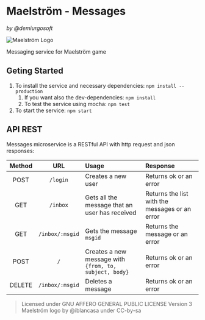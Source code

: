 Maelström - Messages
=================
_by @demiurgosoft_     

![Maelström Logo](https://raw.githubusercontent.com/demiurgosoft/maelstrom/master/logo/logo.jpg)

Messaging service for Maelström game

## Geting Started
1. To install the service and necessary dependencies: `npm install --production`
	1. If you want also the dev-dependencies: `npm install`
	2. To test the service using mocha: `npm test`
2. To start the service: `npm start`

## API REST

Messages microservice is a RESTful API with http request and json responses:

|Method|URL         |Usage   |Response|
|:----:|:----------:|:-------|:-------|
|POST|`/login`    |Creates a new user|Returns ok or an error|
|GET|`/inbox`    |Gets all the message that an user has received|Returns the list with the messages or an error|
|GET|`/inbox/:msgid`    |Gets the message `msgid`|Returns the message or an error|
|POST|`/`    |Creates a new message with `{from, to, subject, body}`|Returns ok or an error|
|DELETE|`/inbox/:msgid`    |Deletes a message|Returns ok or an error|


> Licensed under GNU AFFERO GENERAL PUBLIC LICENSE Version 3
> Maelström logo by @iblancasa under CC-by-sa
